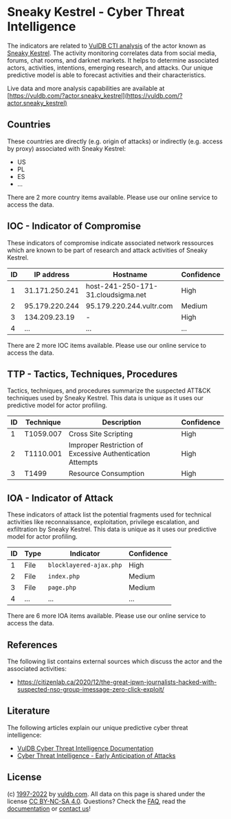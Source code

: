 # Sneaky Kestrel - Cyber Threat Intelligence

The indicators are related to [VulDB CTI analysis](https://vuldb.com/?kb.cti) of the actor known as [Sneaky Kestrel](https://vuldb.com/?actor.sneaky_kestrel). The activity monitoring correlates data from social media, forums, chat rooms, and darknet markets. It helps to determine associated actors, activities, intentions, emerging research, and attacks. Our unique predictive model is able to forecast activities and their characteristics.

Live data and more analysis capabilities are available at [https://vuldb.com/?actor.sneaky_kestrel](https://vuldb.com/?actor.sneaky_kestrel)

## Countries

These countries are directly (e.g. origin of attacks) or indirectly (e.g. access by proxy) associated with Sneaky Kestrel:

* US
* PL
* ES
* ...

There are 2 more country items available. Please use our online service to access the data.

## IOC - Indicator of Compromise

These indicators of compromise indicate associated network ressources which are known to be part of research and attack activities of Sneaky Kestrel.

ID | IP address | Hostname | Confidence
-- | ---------- | -------- | ----------
1 | 31.171.250.241 | host-241-250-171-31.cloudsigma.net | High
2 | 95.179.220.244 | 95.179.220.244.vultr.com | Medium
3 | 134.209.23.19 | - | High
4 | ... | ... | ...

There are 2 more IOC items available. Please use our online service to access the data.

## TTP - Tactics, Techniques, Procedures

Tactics, techniques, and procedures summarize the suspected ATT&CK techniques used by Sneaky Kestrel. This data is unique as it uses our predictive model for actor profiling.

ID | Technique | Description | Confidence
-- | --------- | ----------- | ----------
1 | T1059.007 | Cross Site Scripting | High
2 | T1110.001 | Improper Restriction of Excessive Authentication Attempts | High
3 | T1499 | Resource Consumption | High

## IOA - Indicator of Attack

These indicators of attack list the potential fragments used for technical activities like reconnaissance, exploitation, privilege escalation, and exfiltration by Sneaky Kestrel. This data is unique as it uses our predictive model for actor profiling.

ID | Type | Indicator | Confidence
-- | ---- | --------- | ----------
1 | File | `blocklayered-ajax.php` | High
2 | File | `index.php` | Medium
3 | File | `page.php` | Medium
4 | ... | ... | ...

There are 6 more IOA items available. Please use our online service to access the data.

## References

The following list contains external sources which discuss the actor and the associated activities:

* https://citizenlab.ca/2020/12/the-great-ipwn-journalists-hacked-with-suspected-nso-group-imessage-zero-click-exploit/

## Literature

The following articles explain our unique predictive cyber threat intelligence:

* [VulDB Cyber Threat Intelligence Documentation](https://vuldb.com/?kb.cti)
* [Cyber Threat Intelligence - Early Anticipation of Attacks](https://www.scip.ch/en/?labs.20201022)

## License

(c) [1997-2022](https://vuldb.com/?kb.changelog) by [vuldb.com](https://vuldb.com/?kb.about). All data on this page is shared under the license [CC BY-NC-SA 4.0](https://creativecommons.org/licenses/by-nc-sa/4.0/). Questions? Check the [FAQ](https://vuldb.com/?kb.faq), read the [documentation](https://vuldb.com/?kb) or [contact us](https://vuldb.com/?contact)!
